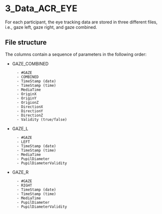 # 3_Data_ACR_EYE

For each participant, the eye tracking data are stored in three different files, i.e., gaze left, gaze right, and gaze combined.

	
## File structure 

The columns contain a sequence of parameters in the following order:

* GAZE_COMBINED

		- #GAZE
		- COMBINED
		- TimeStamp (date)
		- TimeStamp (time)
		- MediaTime
		- OriginX
		- OriginY
		- OrigionZ
		- DirectionX
		- DirectionY
		- DirectionZ
		- Validity (true/false)

* GAZE_L

		- #GAZE
		- LEFT
		- TimeStamp (date)
		- TimeStamp (time)
		- MediaTime
		- PupilDiameter
		- PupilDiameterValidity
	
* GAZE_R

		- #GAZE
		- RIGHT
		- TimeStamp (date)
		- TimeStamp (time)
		- MediaTime
		- PupilDiameter
		- PupilDiameterValidity
